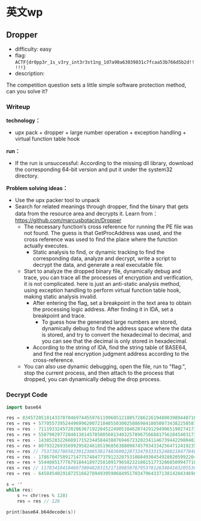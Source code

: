 # 英文wp

## Dropper

- difficulty: easy
- flag: `ACTF{dr0pp3r_1s_v3ry_int3r3st1ng_1d7a90a63039831c7fcaa53b766d5b2d!!!!!}`
- description:

The competition question sets a little simple software protection method, can you solve it?

### Writeup

**technology：**

- upx pack + dropper + large number operation + exception handling + virtual function table hook

**run：**

- If the run is unsuccessful: According to the missing dll library, download the corresponding 64-bit version and put it under the system32 directory.

**Problem solving ideas：**

- Use the upx packer tool to unpack
- Search for related meanings through dropper, find the binary that gets data from the resource area and decrypts it. Learn from： https://github.com/marcusbotacin/Dropper
    - The necessary function‘s cross reference for running the PE file was not found. The guess is that GetProcAddress was used, and the cross reference was used to find the place where the function actually executes.
        - Static analysis to find, or dynamic tracking to find the corresponding data, analyze and decrypt, write a script to decrypt the data, and generate a real executable file.
    - Start to analyze the dropped binary file, dynamically debug and trace, you can trace all the processes of encryption and verification, it is not complicated. here is just an anti-static analysis method, using exception handling to perform virtual function table hook, making static analysis invalid.
        - After entering the flag, set a breakpoint in the text area to obtain the processing logic address. After finding it in IDA, set a breakpoint and trace.
            - To guess how the generated large numbers are stored, dynamically debug to find the address space where the data is stored, and try to convert the hexadecimal to decimal, and you can see that the decimal is only stored in hexadecimal.
        - According to the string of IDA, find the string table of BASE64, and find the real encryption judgment address according to the cross-reference.
    - You can also use dynamic debugging, open the file, run to "flag:", stop the current process, and then attach to the process that dropped, you can dynamically debug the drop process.

### Decrypt Code

```cpp
import base64

res = 834572051814337070469744559761199605121805728622619480039894407167152612470842477813941120780374570205930952883661000998715107231695919001238818879944773516507366865633886966330912156402063735306303966193481658066437563587241718036562480496368592194719092339868512773222711600878782903109949779245500098606570248830570792028831133949440164219842871034275938433
res = res + 57705573952449699620072104055030025886984180500734382250587152417040141679598894
res = res - 71119332457202863671922045224905384620742912949065190274173724688764272313900465
res = res + 55079029772840138145785005601340325789675668817561045403173659223377346727295749
res = res - 14385283226689171523445844388769467232023411467394422980403729848631619308579599
res = res + 80793226935699295824618519685638809874579343342564712419235587177713165502121664
res = res // 7537302706582391238853817483600228733479333152488218477840149847189049516952787
res = res - 17867047589171477574847737912328753108849304549280205992204587760361310317983607
res = res + 55440851777679184418972581091796582321001517732868509947716453414109025036506793
res = res // 11783410410469738048283152171898507679537812634841032055361622989575562121323526
res = res - 64584540291872516627894939590684951703479643371381420434698676192916126802789388

s = ''
while res:
    s += chr(res % 128)
    res = res // 128

print(base64.b64decode(s))
```